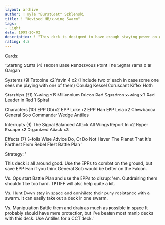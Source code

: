 ```yaml
---
layout: archive
author: ! Kyle "BurstGoat" Szklenski
title: ! "Revised HB/x-wing Swarm"
tags:
- Light
date: 1999-10-02
description: ! "This deck is designed to have enough staying power on ground and still be able to throw down any space power.  Swarm swarm swarm"
rating: 4.5
---
```

Cards: 

'Starting Stuffs (4)
Hidden Base
Rendezvous Point
The Signal
Yarna d'al' Gargan

Systems (9)
Tatooine x2
Yavin 4 x2 (I include two of each in case some one sees me playing with one of them)
Corulag
Kessel
Coruscant
Kiffex
Hoth

Starships (21)
X-wing x15
Millennium Falcon
Red Squadron x-wing x3
Red Leader in Red 1
Spiral


Characters (10)
EPP Obi x2
EPP Luke x2
EPP Han
EPP Leia x2
Chewbacca
General Solo
Commander Wedge Antilles

Interrupts (9)
The Signal
Balanced Attack
All Wings Report In x2
Hyper Escape x2
Organized Attack x3

Effects (7)
S-foils
Wise Advice
Do, Or Do Not
Haven
The Planet That It's Farthest From
Rebel Fleet
Battle Plan
'

Strategy: '

This deck is all around good.  Use the EPPs to combat on the ground, but save EPP Han if you think General Solo would be better on the Falcon.

Vs. Ops start Battle Plan and use the EPPs to disrupt 'em. Outdraining them shouldn't be too hard.  TPTIFF will also help quite a bit.

Vs. Hunt Down stay in space and annihilate their puny resistance with a swarm.	It can easily take out a deck in one swarm.

Vs. Manipulation Battle them and drain as much as possible in space  It probably should have more protection, but I've beaten most manip decks with this deck.  Use Antilles for a CCT deck.'